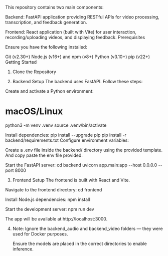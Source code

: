 
This repository contains two main components:

Backend: FastAPI application providing RESTful APIs for video processing, transcription, and feedback generation.

Frontend: React application (built with Vite) for user interaction, recording/uploading videos, and displaying feedback.
Prerequisites

Ensure you have the following installed:

Git (v2.30+)
Node.js (v16+) and npm (v8+)
Python (v3.10+)
pip (v22+)
Getting Started

1. Clone the Repository

2. Backend Setup
   The backend uses FastAPI. Follow these steps:

Create and activate a Python environment:

# macOS/Linux

python3 -m venv .venv
source .venv/bin/activate

Install dependencies:
pip install --upgrade pip
pip install -r backend/requirements.txt
Configure environment variables:

Create a .env file inside the backend/ directory using the provided template. And copy paste the env file provided.

Start the FastAPI server:
cd backend
uvicorn app.main:app --host 0.0.0.0 --port 8000

3. Frontend Setup
   The frontend is built with React and Vite.

Navigate to the frontend directory:
cd frontend

Install Node.js dependencies:
npm install

Start the development server:
npm run dev

The app will be available at http://localhost:3000.

4. Note:
   Ignore the backend_audio and backend_video folders — they were used for Docker purposes.

   Ensure the models are placed in the correct directories to enable inference.
